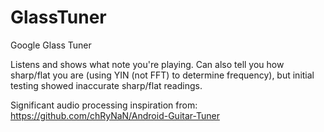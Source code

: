 # GlassTuner
Google Glass Tuner

Listens and shows what note you're playing.
Can also tell you how sharp/flat you are (using YIN (not FFT) to determine frequency), but initial testing showed inaccurate sharp/flat readings.

Significant audio processing inspiration from: https://github.com/chRyNaN/Android-Guitar-Tuner
